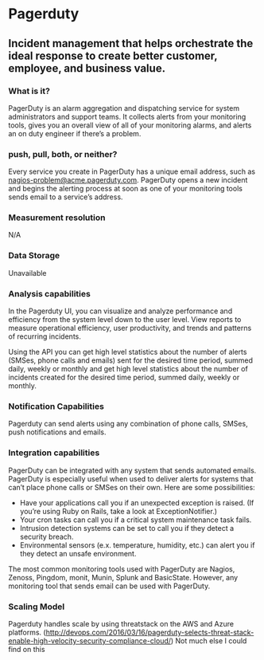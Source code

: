 # Pagerduty

## Incident management that helps orchestrate the ideal response to create better customer, employee, and business value.

### What is it? 
PagerDuty is an alarm aggregation and dispatching service for system administrators and support teams. It collects alerts from your monitoring tools, gives you an overall view of all of your monitoring alarms, and alerts an on duty engineer if there’s a problem.

### push, pull, both, or neither?
Every service you create in PagerDuty has a unique email address, such as nagios-problem@acme.pagerduty.com. PagerDuty opens a new incident and begins the alerting process at soon as one of your monitoring tools sends email to a service’s address.

### Measurement resolution 
N/A

### Data Storage 
Unavailable

### Analysis capabilities
In the Pagerduty UI, you can visualize and analyze performance and efficiency from the system level down to the user level.  View reports to measure operational efficiency, user productivity, and trends and patterns of recurring incidents.

Using the API you can get high level statistics about the number of alerts (SMSes, phone calls and emails) sent for the desired time period, summed daily, weekly or monthly and get high level statistics about the number of incidents created for the desired time period, summed daily, weekly or monthly.

### Notification Capabilities
Pagerduty can send alerts using any combination of phone calls, SMSes, push notifications and emails.

### Integration capabilities
PagerDuty can be integrated with any system that sends automated emails. PagerDuty is especially useful when used to deliver alerts for systems that can’t place phone calls or SMSes on their own. Here are some possibilities:

* Have your applications call you if an unexpected exception is raised. (If you’re using Ruby on Rails, take a look at ExceptionNotifier.)
* Your cron tasks can call you if a critical system maintenance task fails.
* Intrusion detection systems can be set to call you if they detect a security breach.
* Environmental sensors (e.x. temperature, humidity, etc.) can alert you if they detect an unsafe environment.

The most common monitoring tools used with PagerDuty are Nagios, Zenoss, Pingdom, monit, Munin, Splunk and BasicState. However, any monitoring tool that sends email can be used with PagerDuty.

### Scaling Model
Pagerduty handles scale by using threatstack on the AWS and Azure platforms.
(http://devops.com/2016/03/16/pagerduty-selects-threat-stack-enable-high-velocity-security-compliance-cloud/)
Not much else I could find on this
